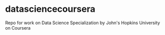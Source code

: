 # datasciencecoursera
Repo for work on Data Science Specialization by John's Hopkins University on Coursera
